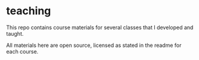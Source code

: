 # teaching
This repo contains course materials for several classes that I developed and taught.  

All materials here are open source, licensed as stated in the readme for each course.
